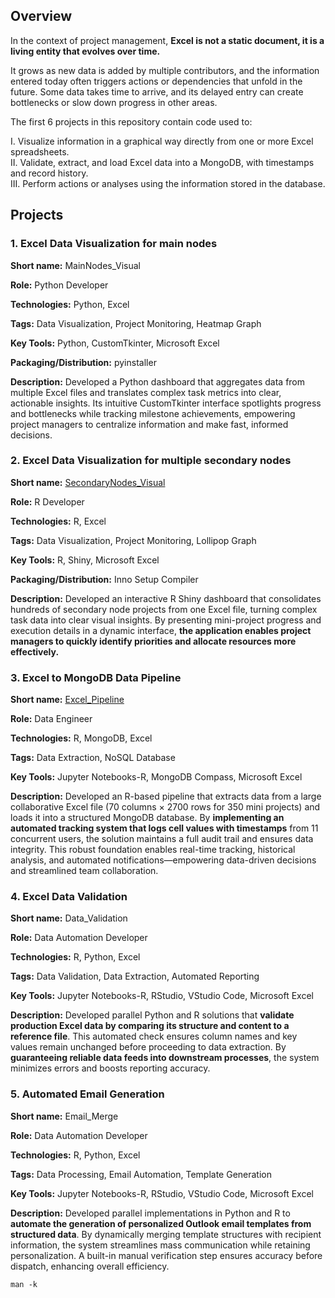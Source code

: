 ## Overview
In the context of project management, <b>Excel is not a static document, it is a living entity that evolves over time.</p></b>

It grows as new data is added by multiple contributors, and the information entered today often triggers actions or dependencies that unfold in the future. Some data takes time to arrive, and its delayed entry can create bottlenecks or slow down progress in other areas.</p>

The first 6 projects in this repository contain code used to:</p>
I. Visualize information in a graphical way directly from one or more Excel spreadsheets.<br>
II. Validate, extract, and load Excel data into a MongoDB, with timestamps and record history.<br>
III. Perform actions or analyses using the information stored in the database.<br>

## Projects

### 1. Excel Data Visualization for main nodes

<b>Short name:</b> MainNodes_Visual </p>
<b>Role:</b> Python Developer </p>
<b>Technologies:</b> Python, Excel </p>
<b>Tags:</b> Data Visualization, Project Monitoring, Heatmap Graph </p>
<b>Key Tools:</b> Python, CustomTkinter, Microsoft Excel </p>
<b>Packaging/Distribution:</b> pyinstaller </p>
<b>Description:</b> 
Developed a Python dashboard that aggregates data from multiple Excel files and translates complex task metrics into clear, actionable insights. Its intuitive CustomTkinter interface spotlights progress and bottlenecks while tracking milestone achievements, empowering project managers to centralize information and make fast, informed decisions.

### 2. Excel Data Visualization for multiple secondary nodes

<b>Short name:</b> [SecondaryNodes_Visual](/projects/2_SecondaryNodes_Visual) </p>
<b>Role:</b> R Developer </p>
<b>Technologies:</b> R, Excel </p>
<b>Tags:</b> Data Visualization, Project Monitoring, Lollipop Graph </p>
<b>Key Tools:</b> R, Shiny, Microsoft Excel </p>
<b>Packaging/Distribution:</b> Inno Setup Compiler </p>
<b>Description:</b> 
Developed an interactive R Shiny dashboard that consolidates hundreds of secondary node projects from one Excel file, turning complex task data into clear visual insights. By presenting mini-project progress and execution details in a dynamic interface, <b>the application enables project managers to quickly identify priorities and allocate resources more effectively.</b>

### 3. Excel to MongoDB Data Pipeline

<b>Short name:</b> [Excel_Pipeline](/projects/3_excel-pipeline) </p>
<b>Role:</b> Data Engineer </p>
<b>Technologies:</b> R, MongoDB, Excel </p>
<b>Tags:</b> Data Extraction, NoSQL Database </p>
<b>Key Tools:</b> Jupyter Notebooks-R, MongoDB Compass, Microsoft Excel </p>
<b>Description:</b> Developed an R-based pipeline that extracts data from a large collaborative Excel file (70 columns × 2700 rows for 350 mini projects) and loads it into a structured MongoDB database. By <b>implementing an automated tracking system that logs cell values with timestamps</b> from 11 concurrent users, the solution maintains a full audit trail and ensures data integrity. This robust foundation enables real-time tracking, historical analysis, and automated notifications—empowering data-driven decisions and streamlined team collaboration.

### 4. Excel Data Validation

<b>Short name:</b> Data_Validation </p>
<b>Role:</b> Data Automation Developer </p>
<b>Technologies:</b> R, Python, Excel </p>
<b>Tags:</b> Data Validation, Data Extraction, Automated Reporting </p>
<b>Key Tools:</b> Jupyter Notebooks-R, RStudio, VStudio Code, Microsoft Excel </p>
<b>Description:</b> Developed parallel Python and R solutions that <b>validate production Excel data by comparing its structure and content to a reference file</b>. This automated check ensures column names and key values remain unchanged before proceeding to data extraction. By <b>guaranteeing reliable data feeds into downstream processes</b>, the system minimizes errors and boosts reporting accuracy.

### 5. Automated Email Generation

<b>Short name:</b> Email_Merge </p>
<b>Role:</b> Data Automation Developer </p>
<b>Technologies:</b> R, Python, Excel </p>
<b>Tags:</b> Data Processing, Email Automation, Template Generation </p>
<b>Key Tools:</b> Jupyter Notebooks-R, RStudio, VStudio Code, Microsoft Excel </p>
<b>Description:</b> Developed parallel implementations in Python and R to <b>automate the generation of personalized Outlook email templates from structured data</b>. By dynamically merging template structures with recipient information, the system streamlines mass communication while retaining personalization. A built-in manual verification step ensures accuracy before dispatch, enhancing overall efficiency.

```
man -k
``` 

